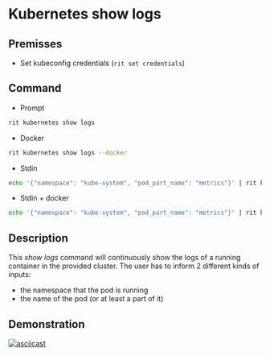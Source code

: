 <!-- markdownlint-disable-file MD013 -->
<!-- markdownlint-disable-file MD033 -->

# Kubernetes show logs

## Premisses

- Set kubeconfig credentials (`rit set credentials`)

## Command

- Prompt

```bash
rit kubernetes show logs
```

- Docker

```bash
rit kubernetes show logs --docker
```

- Stdin

```bash
echo '{"namespace": "kube-system", "pod_part_name": "metrics"}' | rit kubernetes show logs --stdin
```

- Stdin + docker

```bash
echo '{"namespace": "kube-system", "pod_part_name": "metrics"}' | rit kubernetes show logs --stdin --docker
```

## Description

This _show logs_ command will continuously show the logs of a running container in the provided cluster. The user has to inform 2 different kinds of inputs:

- the namespace that the pod is running
- the name of the pod (or at least a part of it)

## Demonstration

[![asciicast](https://asciinema.org/a/0o64yCJFCsFE6OHJpLBObtyuS.svg)](https://asciinema.org/a/0o64yCJFCsFE6OHJpLBObtyuS)
